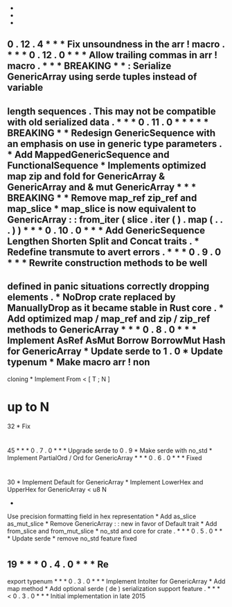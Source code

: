 *
*
*
0
.
12
.
4
*
*
*
Fix
unsoundness
in
the
arr
!
macro
.
*
*
*
0
.
12
.
0
*
*
*
Allow
trailing
commas
in
arr
!
macro
.
*
*
*
BREAKING
*
*
:
Serialize
GenericArray
using
serde
tuples
instead
of
variable
-
length
sequences
.
This
may
not
be
compatible
with
old
serialized
data
.
*
*
*
0
.
11
.
0
*
*
*
*
*
BREAKING
*
*
Redesign
GenericSequence
with
an
emphasis
on
use
in
generic
type
parameters
.
*
Add
MappedGenericSequence
and
FunctionalSequence
*
Implements
optimized
map
zip
and
fold
for
GenericArray
&
GenericArray
and
&
mut
GenericArray
*
*
*
BREAKING
*
*
Remove
map_ref
zip_ref
and
map_slice
*
map_slice
is
now
equivalent
to
GenericArray
:
:
from_iter
(
slice
.
iter
(
)
.
map
(
.
.
.
)
)
*
*
*
0
.
10
.
0
*
*
*
Add
GenericSequence
Lengthen
Shorten
Split
and
Concat
traits
.
*
Redefine
transmute
to
avert
errors
.
*
*
*
0
.
9
.
0
*
*
*
Rewrite
construction
methods
to
be
well
-
defined
in
panic
situations
correctly
dropping
elements
.
*
NoDrop
crate
replaced
by
ManuallyDrop
as
it
became
stable
in
Rust
core
.
*
Add
optimized
map
/
map_ref
and
zip
/
zip_ref
methods
to
GenericArray
*
*
*
0
.
8
.
0
*
*
*
Implement
AsRef
AsMut
Borrow
BorrowMut
Hash
for
GenericArray
*
Update
serde
to
1
.
0
*
Update
typenum
*
Make
macro
arr
!
non
-
cloning
*
Implement
From
<
[
T
;
N
]
>
up
to
N
=
32
*
Fix
#
45
*
*
*
0
.
7
.
0
*
*
*
Upgrade
serde
to
0
.
9
*
Make
serde
with
no_std
*
Implement
PartialOrd
/
Ord
for
GenericArray
*
*
*
0
.
6
.
0
*
*
*
Fixed
#
30
*
Implement
Default
for
GenericArray
*
Implement
LowerHex
and
UpperHex
for
GenericArray
<
u8
N
>
*
Use
precision
formatting
field
in
hex
representation
*
Add
as_slice
as_mut_slice
*
Remove
GenericArray
:
:
new
in
favor
of
Default
trait
*
Add
from_slice
and
from_mut_slice
*
no_std
and
core
for
crate
.
*
*
*
0
.
5
.
0
*
*
*
Update
serde
*
remove
no_std
feature
fixed
#
19
*
*
*
0
.
4
.
0
*
*
*
Re
-
export
typenum
*
*
*
0
.
3
.
0
*
*
*
Implement
IntoIter
for
GenericArray
*
Add
map
method
*
Add
optional
serde
(
de
)
serialization
support
feature
.
*
*
*
<
0
.
3
.
0
*
*
*
Initial
implementation
in
late
2015
